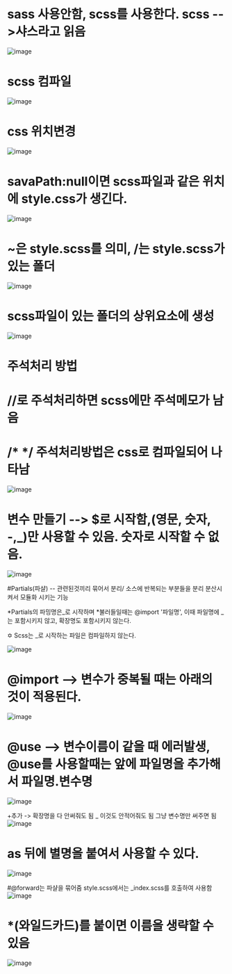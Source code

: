 # sass 사용안함, scss를 사용한다. scss -->샤스라고 읽음
![image](https://github.com/yangjungmin/sass/assets/129017040/03664314-0df1-438d-a19e-9f2204503081)

# scss 컴파일
![image](https://github.com/yangjungmin/sass/assets/129017040/01ccb1a7-5202-4157-b265-83580bbad836)

# css 위치변경
![image](https://github.com/yangjungmin/sass/assets/129017040/94d1c1bb-51af-4533-a06c-36634ec9f5c0)

# savaPath:null이면 scss파일과 같은 위치에 style.css가 생긴다.
![image](https://github.com/yangjungmin/sass/assets/129017040/7c8908e0-0181-433e-9109-5e90c738fc80)

# ~은 style.scss를 의미, /는 style.scss가 있는 폴더
![image](https://github.com/yangjungmin/sass/assets/129017040/73f63609-9f50-4420-a058-a06da36323b8)

# scss파일이 있는 폴더의 상위요소에 생성
![image](https://github.com/yangjungmin/sass/assets/129017040/7b6ceb1f-77f3-461b-8431-76d2499ea941)

# 주석처리 방법
# //로 주석처리하면 scss에만 주석메모가 남음
# /*   */ 주석처리방법은 css로 컴파일되어 나타남
![image](https://github.com/yangjungmin/sass/assets/129017040/0afc6d05-d0ee-48d8-896b-72ac6fa29e7f)

# 변수 만들기 --> $로 시작함,(영문, 숫자, -,_)만 사용할 수 있음. 숫자로 시작할 수 없음.
![image](https://github.com/yangjungmin/sass/assets/129017040/5be7f4f0-ca9e-432e-adf5-1498f67db4a7)

#Partials(파샬)
-- 관련된것끼리 묶어서 분리/ 소스에 반복되는 부분들을 분리 분산시켜서 모듈화 시키는 기능

*Partials의 파밍명은_로 시작하며
*불러들일때는 @import '파일명', 이때 파일명에 _는 포함시키지 않고, 확장명도 포함시키지 않는다.

✡️ Scss는 _로 시작하는 파일은 컴파일하지 않는다.

![image](https://github.com/yangjungmin/sass/assets/129017040/1db59abe-1169-4f54-8d43-ca1c703c6a48)

# @import --> 변수가 중복될 때는 아래의 것이 적용된다.
![image](https://github.com/yangjungmin/sass/assets/129017040/dad65bbe-072f-4cf5-a152-24e513a0e5a0)


# @use  --> 변수이름이 같을 때 에러발생, @use를 사용할때는 앞에 파일명을 추가해서 파일명.변수명
![image](https://github.com/yangjungmin/sass/assets/129017040/045ff139-ec1b-462d-8b08-7ee08b0e1fdb)

+추가 -> 확장명을 다 안써줘도 됨 _ 이것도 안적어줘도 됨 그냥 변수명만 써주면 됨
![image](https://github.com/yangjungmin/sass/assets/129017040/c7f18d6b-d455-4a3a-954b-588ca0b2cde7)

# as 뒤에 별명을 붙여서 사용할 수 있다.
![image](https://github.com/yangjungmin/sass/assets/129017040/728b668d-1f71-4e7d-807a-18a62fa50d7c)

#@forward는 파샬을 묶어줌 style.scss에서는 _index.scss를 호출하여 사용함
![image](https://github.com/yangjungmin/sass/assets/129017040/d8d5ce32-f83b-4d9e-8005-c447be3e581d)

# *(와일드카드)를 붙이면 이름을 생략할 수 있음
![image](https://github.com/yangjungmin/sass/assets/129017040/8ffb5b81-e107-4340-b771-67012c595417)





